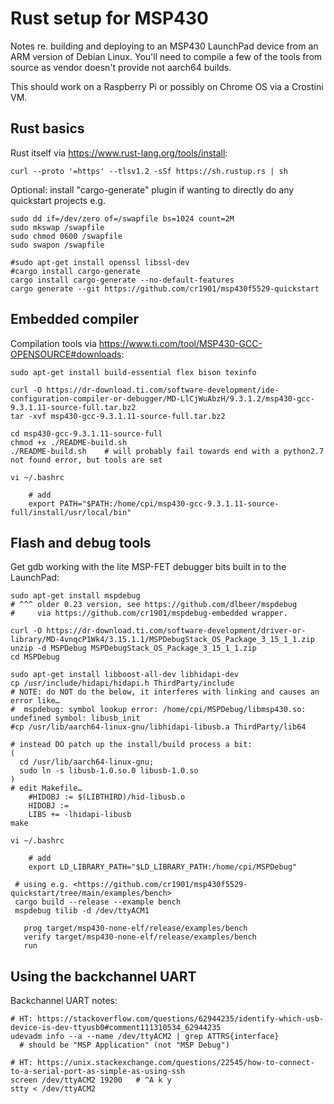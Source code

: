 # Rust setup for MSP430

Notes re. building and deploying to an MSP430 LaunchPad device from an ARM version of Debian Linux.
You'll need to compile a few of the tools from source as vendor doesn't provide not aarch64 builds.

This should work on a Raspberry Pi or possibly on Chrome OS via a Crostini VM.


## Rust basics

Rust itself via <https://www.rust-lang.org/tools/install>:

```
curl --proto '=https' --tlsv1.2 -sSf https://sh.rustup.rs | sh
```

Optional: install "cargo-generate" plugin if wanting to directly do any quickstart projects e.g.

```
sudo dd if=/dev/zero of=/swapfile bs=1024 count=2M
sudo mkswap /swapfile
sudo chmod 0600 /swapfile
sudo swapon /swapfile

#sudo apt-get install openssl libssl-dev
#cargo install cargo-generate
cargo install cargo-generate --no-default-features
cargo generate --git https://github.com/cr1901/msp430f5529-quickstart
```


## Embedded compiler

Compilation tools via <https://www.ti.com/tool/MSP430-GCC-OPENSOURCE#downloads>:

```
sudo apt-get install build-essential flex bison texinfo

curl -O https://dr-download.ti.com/software-development/ide-configuration-compiler-or-debugger/MD-LlCjWuAbzH/9.3.1.2/msp430-gcc-9.3.1.11-source-full.tar.bz2
tar -xvf msp430-gcc-9.3.1.11-source-full.tar.bz2

cd msp430-gcc-9.3.1.11-source-full
chmod +x ./README-build.sh
./README-build.sh    # will probably fail towards end with a python2.7 not found error, but tools are set

vi ~/.bashrc

    # add
    export PATH="$PATH:/home/cpi/msp430-gcc-9.3.1.11-source-full/install/usr/local/bin"
```


## Flash and debug tools

Get gdb working with the lite MSP-FET debugger bits built in to the LaunchPad:

```
sudo apt-get install mspdebug
# ^^^ older 0.23 version, see https://github.com/dlbeer/mspdebug
#     via https://github.com/cr1901/mspdebug-embedded wrapper.

curl -O https://dr-download.ti.com/software-development/driver-or-library/MD-4vnqcP1Wk4/3.15.1.1/MSPDebugStack_OS_Package_3_15_1_1.zip
unzip -d MSPDebug MSPDebugStack_OS_Package_3_15_1_1.zip
cd MSPDebug

sudo apt-get install libboost-all-dev libhidapi-dev
cp /usr/include/hidapi/hidapi.h ThirdParty/include
# NOTE: do NOT do the below, it interferes with linking and causes an error like…
#  mspdebug: symbol lookup error: /home/cpi/MSPDebug/libmsp430.so: undefined symbol: libusb_init
#cp /usr/lib/aarch64-linux-gnu/libhidapi-libusb.a ThirdParty/lib64

# instead DO patch up the install/build process a bit:
(
  cd /usr/lib/aarch64-linux-gnu;
  sudo ln -s libusb-1.0.so.0 libusb-1.0.so
)
# edit Makefile…
    #HIDOBJ := $(LIBTHIRD)/hid-libusb.o
    HIDOBJ :=
    LIBS += -lhidapi-libusb
make

vi ~/.bashrc

    # add
    export LD_LIBRARY_PATH="$LD_LIBRARY_PATH:/home/cpi/MSPDebug"
  
 # using e.g. <https://github.com/cr1901/msp430f5529-quickstart/tree/main/examples/bench>
 cargo build --release --example bench
 mspdebug tilib -d /dev/ttyACM1

   prog target/msp430-none-elf/release/examples/bench
   verify target/msp430-none-elf/release/examples/bench
   run
```


## Using the backchannel UART

Backchannel UART notes:

```
# HT: https://stackoverflow.com/questions/62944235/identify-which-usb-device-is-dev-ttyusb0#comment111310534_62944235
udevadm info --a --name /dev/ttyACM2 | grep ATTRS{interface}
  # should be "MSP Application" (not "MSP Debug")

# HT: https://unix.stackexchange.com/questions/22545/how-to-connect-to-a-serial-port-as-simple-as-using-ssh
screen /dev/ttyACM2 19200   # ^A k y
stty < /dev/ttyACM2
```
